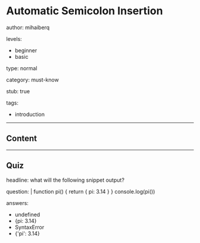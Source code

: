 # Automatic Semicolon Insertion
author: mihaiberq

levels:
  - beginner
  - basic

type: normal

category: must-know

stub: true

tags:
  - introduction

---
## Content
 
---
## Quiz

headline: what will the following snippet output?

question: |
  function pi() {
    return
    {
      pi: 3.14
    }
  }
  console.log(pi())

answers:
  - undefined
  - {pi: 3.14}
  - SyntaxError
  - {'pi': 3.14}
